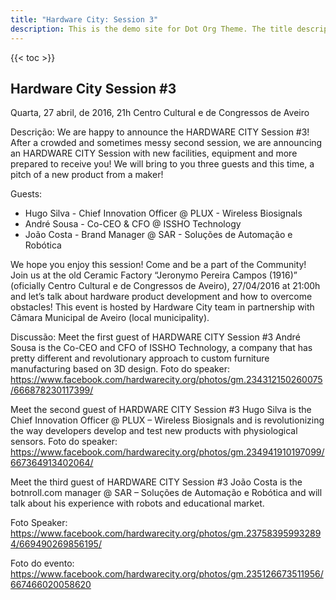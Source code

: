 ```yaml
---
title: "Hardware City: Session 3"
description: This is the demo site for Dot Org Theme. The title description and images front matter is required for meta og content.
---
```


{{< toc >}}

## Hardware City Session #3

Quarta, 27 abril, de 2016, 21h
Centro Cultural e de Congressos de Aveiro

Descrição: We are happy to announce the HARDWARE CITY Session #3!
After a crowded and sometimes messy second session, we are announcing an HARDWARE CITY Session with new facilities, equipment and more prepared to receive you!
We will bring to you three guests and this time, a pitch of a new product from a maker!

Guests:
- Hugo Silva - Chief Innovation Officer @ PLUX - Wireless Biosignals
- André Sousa - Co-CEO & CFO @ ISSHO Technology
- João Costa - Brand Manager @ SAR - Soluções de Automação e Robótica

We hope you enjoy this session! Come and be a part of the Community!
Join us at the old Ceramic Factory “Jeronymo Pereira Campos (1916)” (oficially Centro Cultural e de Congressos de Aveiro), 27/04/2016 at 21:00h and let’s talk about hardware product development and how to overcome obstacles!
This event is hosted by Hardware City team in partnership with Câmara Municipal de Aveiro (local municipality).

Discussão:
Meet the first guest of HARDWARE CITY Session #3
André Sousa is the Co-CEO and CFO of ISSHO Technology, a company that has pretty different and revolutionary approach to custom furniture manufacturing based on 3D design.
Foto do speaker: https://www.facebook.com/hardwarecity.org/photos/gm.234312150260075/666878230117399/

Meet the second guest of HARDWARE CITY Session #3
Hugo Silva is the Chief Innovation Officer @ PLUX – Wireless Biosignals and is revolutionizing the way developers develop and test new products with physiological sensors.
Foto do speaker: https://www.facebook.com/hardwarecity.org/photos/gm.234941910197099/667364913402064/

Meet the third guest of HARDWARE CITY Session #3
João Costa is the botnroll.com manager @ SAR – Soluções de Automação e Robótica and will talk about his experience with robots and educational market.

Foto Speaker: https://www.facebook.com/hardwarecity.org/photos/gm.237583959932894/669490269856195/

Foto do evento: https://www.facebook.com/hardwarecity.org/photos/gm.235126673511956/667466020058620
